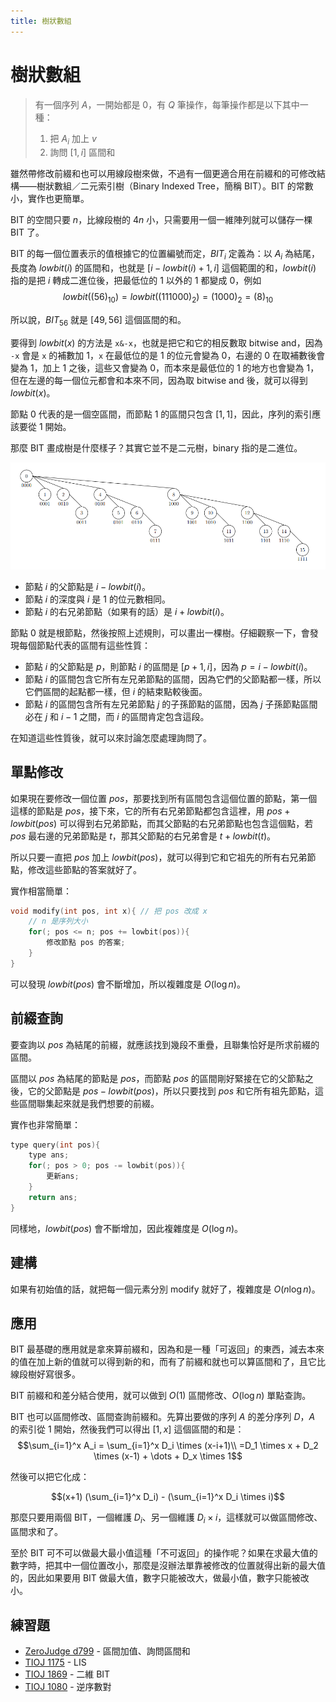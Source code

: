 ```yaml
---
title: 樹狀數組
---
```

# 樹狀數組

> 有一個序列 $A$，一開始都是 0，有 $Q$ 筆操作，每筆操作都是以下其中一種：
>
> 1. 把 $A_i$ 加上 $v$
> 2. 詢問 $[1,i]$ 區間和

雖然帶修改前綴和也可以用線段樹來做，不過有一個更適合用在前綴和的可修改結構——樹狀數組／二元索引樹（Binary Indexed Tree，簡稱 BIT）。BIT 的常數小，實作也更簡單。

BIT 的空間只要 $n$，比線段樹的 $4n$ 小，只需要用一個一維陣列就可以儲存一棵 BIT 了。

BIT 的每一個位置表示的值根據它的位置編號而定，$BIT_i$ 定義為：以 $A_i$ 為結尾，長度為 $lowbit(i)$ 的區間和，也就是 $[i-lowbit(i)+1,i]$ 這個範圍的和，$lowbit(i)$ 指的是把 $i$ 轉成二進位後，把最低位的 $1$ 以外的 $1$ 都變成 $0$，例如 $$lowbit((56)_{10})=lowbit((111000)_2)=(1000)_2=(8)_{10}$$

所以說，$BIT_{56}$ 就是 $[49,56]$ 這個區間的和。

要得到 $lowbit(x)$ 的方法是 `x&-x`，也就是把它和它的相反數取 bitwise and，因為 `-x` 會是 `x` 的補數加 $1$，`x` 在最低位的是 $1$ 的位元會變為 $0$，右邊的 $0$ 在取補數後會變為 $1$，加上 $1$ 之後，這些又會變為 $0$，而本來是最低位的 $1$ 的地方也會變為 $1$，但在左邊的每一個位元都會和本來不同，因為取 bitwise and 後，就可以得到 $lowbit(x)$。

節點 $0$ 代表的是一個空區間，而節點 $1$ 的區間只包含 $[1,1]$，因此，序列的索引應該要從 $1$ 開始。

那麼 BIT 畫成樹是什麼樣子？其實它並不是二元樹，binary 指的是二進位。

<img width="800px" src="/images/advanced-ds/fenwick-tree/bit.png">

- 節點 $i$ 的父節點是 $i-lowbit(i)$。
- 節點 $i$ 的深度與 $i$ 是 $1$ 的位元數相同。
- 節點 $i$ 的右兄弟節點（如果有的話）是 $i+lowbit(i)$。

節點 $0$ 就是根節點，然後按照上述規則，可以畫出一棵樹。仔細觀察一下，會發現每個節點代表的區間有這些性質：

- 節點 $i$ 的父節點是 $p$，則節點 $i$ 的區間是 $[p+1,i]$，因為 $p=i-lowbit(i)$。
- 節點 $i$ 的區間包含它所有左兄弟節點的區間，因為它們的父節點都一樣，所以它們區間的起點都一樣，但 $i$ 的結束點較後面。
- 節點 $i$ 的區間包含所有左兄弟節點 $j$ 的子孫節點的區間，因為 $j$ 子孫節點區間必在 $j$ 和 $i-1$ 之間，而 $i$ 的區間肯定包含這段。

在知道這些性質後，就可以來討論怎麼處理詢問了。

## 單點修改

如果現在要修改一個位置 $pos$，那要找到所有區間包含這個位置的節點，第一個這樣的節點是 $pos$，接下來，它的所有右兄弟節點都包含這裡，用 $pos+lowbit(pos)$ 可以得到右兄弟節點，而其父節點的右兄弟節點也包含這個點，若 $pos$ 最右邊的兄弟節點是 $t$，那其父節點的右兄弟會是 $t+lowbit(t)$。

所以只要一直把 $pos$ 加上 $lowbit(pos)$，就可以得到它和它祖先的所有右兄弟節點，修改這些節點的答案就好了。

實作相當簡單：
```cpp
void modify(int pos, int x){ // 把 pos 改成 x
    // n 是序列大小
    for(; pos <= n; pos += lowbit(pos)){
        修改節點 pos 的答案;
    }
}
```

可以發現 $lowbit(pos)$ 會不斷增加，所以複雜度是 $O(\log n)$。

## 前綴查詢

要查詢以 $pos$ 為結尾的前綴，就應該找到幾段不重疊，且聯集恰好是所求前綴的區間。

區間以 $pos$ 為結尾的節點是 $pos$，而節點 $pos$ 的區間剛好緊接在它的父節點之後，它的父節點是 $pos - lowbit(pos)$，所以只要找到 $pos$ 和它所有祖先節點，這些區間聯集起來就是我們想要的前綴。

實作也非常簡單：
```cpp
type query(int pos){
    type ans;
    for(; pos > 0; pos -= lowbit(pos)){
        更新ans;
    }
    return ans;
}
```

同樣地，$lowbit(pos)$ 會不斷增加，因此複雜度是 $O(\log n)$。

## 建構

如果有初始值的話，就把每一個元素分別 modify 就好了，複雜度是 $O(n \log n)$。

## 應用

BIT 最基礎的應用就是拿來算前綴和，因為和是一種「可返回」的東西，減去本來的值在加上新的值就可以得到新的和，而有了前綴和就也可以算區間和了，且它比線段樹好寫很多。

BIT 前綴和和差分結合使用，就可以做到 $O(1)$ 區間修改、$O(\log n)$ 單點查詢。

BIT 也可以區間修改、區間查詢前綴和。先算出要做的序列 $A$ 的差分序列 $D$，$A$ 的索引從 $1$ 開始，然後我們可以得出 $[1,x]$ 這個區間的和是：
$$\sum_{i=1}^x A_i = \sum_{i=1}^x D_i \times (x-i+1)\\
=D_1 \times x + D_2 \times (x-1) + \dots + D_x \times 1$$

然後可以把它化成：

$$(x+1) (\sum_{i=1}^x D_i) - (\sum_{i=1}^x D_i \times i)$$

那麼只要用兩個 BIT，一個維護 $D_i$、另一個維護 $D_i \times i$，這樣就可以做區間修改、區間求和了。

至於 BIT 可不可以做最大最小值這種「不可返回」的操作呢？如果在求最大值的數字時，把其中一個位置改小，那麼是沒辦法單靠被修改的位置就得出新的最大值的，因此如果要用 BIT 做最大值，數字只能被改大，做最小值，數字只能被改小。

## 練習題

- [ZeroJudge d799](https://zerojudge.tw/ShowProblem?problemid=d799) - 區間加值、詢問區間和
- [TIOJ 1175](https://tioj.ck.tp.edu.tw/problems/1175) - LIS
- [TIOJ 1869](https://tioj.ck.tp.edu.tw/problems/1869) - 二維 BIT
- [TIOJ 1080](https://tioj.ck.tp.edu.tw/problems/1080) - 逆序數對